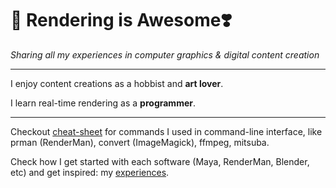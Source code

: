 # **🐰 Rendering is Awesome❣️**

_Sharing all my experiences in computer graphics & digital content creation_
___

I enjoy content creations as a hobbist and **art lover**. 

I learn real-time rendering as a **programmer**.
___

Checkout [cheat-sheet](cheat-sheet.md) for commands I used in command-line interface, like prman (RenderMan), convert (ImageMagick), ffmpeg, mitsuba.

Check how I get started with each software (Maya, RenderMan, Blender, etc) and get inspired: my [experiences](experiences.md).
